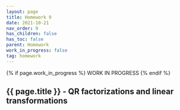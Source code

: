 ```yaml
---
layout: page
title: Homework 9
date: 2021-10-21
nav_order: 9
has_children: false
has_toc: false
parent: Homework
work_in_progress: false
tag: homework 
---
```


{% if page.work_in_progress %}
    WORK IN PROGRESS
{% endif %}

## {{ page.title }} - QR factorizations and linear transformations